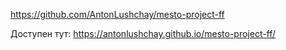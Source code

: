 https://github.com/AntonLushchay/mesto-project-ff

Доступен тут:
https://antonlushchay.github.io/mesto-project-ff/
